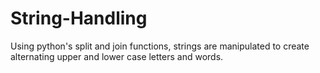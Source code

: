 # String-Handling
Using python's split and join functions, strings are manipulated to create alternating upper and lower case letters and words.
